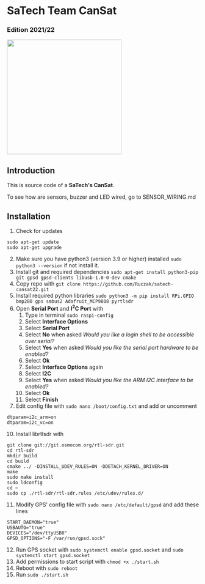 # SaTech Team CanSat

### Edition 2021/22

<img src="https://drive.google.com/uc?export=view&id=1Y8iNRtcaDI3GDSQ605UacmiUN2jqexMc" style="height: 300px; max-height: 100%; width: auto" />

## Introduction

This is source code of a **SaTech's CanSat**.

To see how are sensors, buzzer and LED wired, go to SENSOR_WIRING.md

## Installation

1. Check for updates

```
sudo apt-get update
sudo apt-get upgrade
```
2. Make sure you have python3 (version 3.9 or higher) installed `sudo python3 --version` if not install it.
3. Install git and required dependencies `sudo apt-get install python3-pip git gpsd gpsd-clients libusb-1.0-0-dev cmake`
4. Copy repo with `git clone https://github.com/Ruczak/satech-cansat22.git`
5. Install required python libraries `sudo python3 -m pip install RPi.GPIO bmp280 gps smbus2 Adafruit_MCP9808 pyrtlsdr`
6. Open **Serial Port** and **I<sup>2</sup>C Port** with
   1. Type in terminal `sudo raspi-config`
   2. Select **Interface Options**
   3. Select **Serial Port**
   4. Select **No** when asked _Would you like a login shell to be accessible over serial?_
   5. Select **Yes** when asked _Would you like the serial port hardware to be enabled?_
   6. Select **Ok**
   7. Select **Interface Options** again
   8. Select **I2C**
   9. Select **Yes** when asked _Would you like the ARM I2C interface to be enabled?_
   10. Select **Ok**
   11. Select **Finish**
7. Edit config file with `sudo nano /boot/config.txt` and add or uncomment
```
dtparam=i2c_arm=on
dtparam=i2c_vc=on
```
10. Install librtlsdr with
```
git clone git://git.osmocom.org/rtl-sdr.git
cd rtl-sdr
mkdir build
cd build
cmake ../ -DINSTALL_UDEV_RULES=ON -DDETACH_KERNEL_DRIVER=ON
make
sudo make install
sudo ldconfig
cd ~
sudo cp ./rtl-sdr/rtl-sdr.rules /etc/udev/rules.d/
```
11. Modify GPS' config file with `sudo nano /etc/default/gpsd` and add these lines
```
START_DAEMON="true"
USBAUTO="true"
DEVICES="/dev/ttyUSB0"
GPSD_OPTIONS="-F /var/run/gpsd.sock"
```
12. Run GPS socket with `sudo systemctl enable gpsd.socket` and `sudo systemctl start gpsd.socket`
13. Add permissions to start script with `chmod +x ./start.sh`
14. Reboot with `sudo reboot`
15. Run `sudo ./start.sh`
